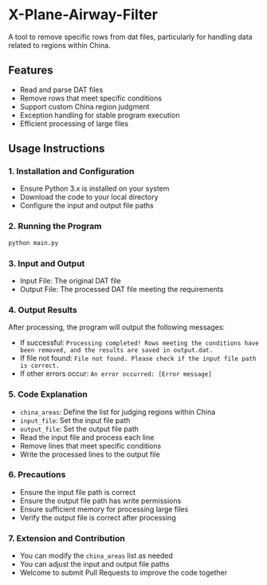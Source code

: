 # X-Plane-Airway-Filter
A tool to remove specific rows from dat files, particularly for handling data related to regions within China.

## Features

- Read and parse DAT files
- Remove rows that meet specific conditions
- Support custom China region judgment
- Exception handling for stable program execution
- Efficient processing of large files

## Usage Instructions

### 1. Installation and Configuration

- Ensure Python 3.x is installed on your system
- Download the code to your local directory
- Configure the input and output file paths

### 2. Running the Program

```bash
python main.py
```

### 3. Input and Output

- Input File: The original DAT file
- Output File: The processed DAT file meeting the requirements

### 4. Output Results

After processing, the program will output the following messages:
- If successful: `Processing completed! Rows meeting the conditions have been removed, and the results are saved in output.dat.`
- If file not found: `File not found. Please check if the input file path is correct.`
- If other errors occur: `An error occurred: [Error message]`

### 5. Code Explanation

- `china_areas`: Define the list for judging regions within China
- `input_file`: Set the input file path
- `output_file`: Set the output file path
- Read the input file and process each line
- Remove lines that meet specific conditions
- Write the processed lines to the output file

### 6. Precautions

- Ensure the input file path is correct
- Ensure the output file path has write permissions
- Ensure sufficient memory for processing large files
- Verify the output file is correct after processing

### 7. Extension and Contribution

- You can modify the `china_areas` list as needed
- You can adjust the input and output file paths
- Welcome to submit Pull Requests to improve the code together
